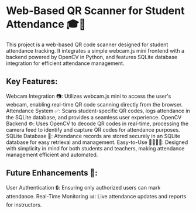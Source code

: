 # Web-Based QR Scanner for Student Attendance 🎓📱
This project is a web-based QR code scanner designed for student attendance tracking. It integrates a simple webcam.js mini frontend with a backend powered by OpenCV in Python, and features SQLite database integration for efficient attendance management.

## Key Features:
Webcam Integration 📷: Utilizes webcam.js mini to access the user's webcam, enabling real-time QR code scanning directly from the browser.
Attendance System ✅: Scans student-specific QR codes, logs attendance in the SQLite database, and provides a seamless user experience.
OpenCV Backend ⚙️: Uses OpenCV to decode QR codes in real-time, processing the camera feed to identify and capture QR codes for attendance purposes.
SQLite Database 📂: Attendance records are stored securely in an SQLite database for easy retrieval and management.
Easy-to-Use 👩‍🏫👨‍🏫: Designed with simplicity in mind for both students and teachers, making attendance management efficient and automated.
## Future Enhancements 🌱:
User Authentication 🔒: Ensuring only authorized users can mark attendance.
Real-Time Monitoring 📊: Live attendance updates and reports for instructors.
